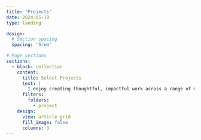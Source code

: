 ```yaml
---
title: 'Projects'
date: 2024-05-19
type: landing

design:
  # Section spacing
  spacing: '5rem'

# Page sections
sections:
  - block: collection
    content:
      title: Select Projects
      text: |
        I enjoy creating thoughtful, impactful work across a range of mediums. Below is a selection of projects I've developed over the years-each one reflecting curiosity, adaptability, and a passion for building things that matter.
      filters:
        folders:
          - project
    design:
      view: article-grid
      fill_image: false
      columns: 3
---
```

